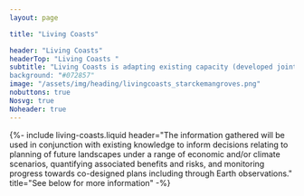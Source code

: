 ```yaml
---
layout: page

title: "Living Coasts"

header: "Living Coasts"
headerTop: "Living Coasts "
subtitle: "Living Coasts is adapting existing capacity (developed jointly by Australia and the UK) to allow coastal and influencing inland landscapes to be consistently characterised, mapped and monitored from dense time-series of Earth observations and modelled descriptors of the environment.; Aims; Objectives; Strategic Plan; 
background: "#072857"
image: "/assets/img/heading/livingcoasts_starckemangroves.png"
nobuttons: true
Nosvg: true
Noheader: true
---
```


{%-
include living-coasts.liquid
header="The information gathered will be used in conjunction with existing knowledge to inform decisions relating to planning of future landscapes under a range of economic and/or climate scenarios, quantifying associated benefits and risks, and monitoring progress towards co-designed plans including through Earth observations."
title="See below for more information"
-%}


